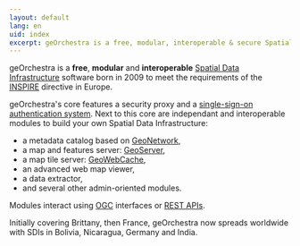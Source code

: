 ```yaml
---
layout: default
lang: en
uid: index
excerpt: geOrchestra is a free, modular, interoperable & secure Spatial Data Infrastructure (SDI)
---
```


geOrchestra is a **free**, **modular** and **interoperable** [Spatial Data Infrastructure](http://en.wikipedia.org/wiki/Spatial_Data_Infrastructure) software born in 2009 to meet the requirements of the [INSPIRE](http://fr.wikipedia.org/wiki/Infrastructure_for_Spatial_Information_in_the_European_Community) directive in Europe.

geOrchestra's core features a security proxy and a [single-sign-on authentication system](http://en.wikipedia.org/wiki/Single_sign-on).
Next to this core are independant and interoperable modules to build your own Spatial Data Infrastructure:

 * a metadata catalog based on [GeoNetwork](http://geonetwork-opensource.org/),
 * a map and features server: [GeoServer](http://geoserver.org/),
 * a map tile server: [GeoWebCache](http://geowebcache.org/),
 * an advanced web map viewer,
 * a data extractor,
 * and several other admin-oriented modules.

Modules interact using [OGC](http://en.wikipedia.org/wiki/Open_Geospatial_Consortium) interfaces or [REST APIs](http://en.wikipedia.org/wiki/Representational_State_Transfer).

Initially covering Brittany, then France, geOrchestra now spreads worldwide with SDIs in Bolivia, Nicaragua, Germany and India.
